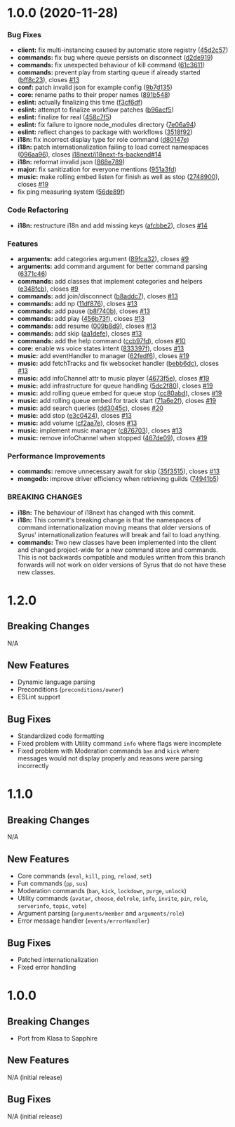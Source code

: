 # 1.0.0 (2020-11-28)


### Bug Fixes

* **client:** fix multi-instancing caused by automatic store registry ([45d2c57](https://github.com/syrus-bot/syrus-bot/commit/45d2c570c305a3c985c79259d7edf68ce6ec2b92))
* **commands:** fix bug where queue persists on disconnect ([d2de919](https://github.com/syrus-bot/syrus-bot/commit/d2de919ad389c743ee2e154fbef8916c1423c3c3))
* **commands:** fix unexpected behaviour of kill command ([61c3611](https://github.com/syrus-bot/syrus-bot/commit/61c36117e5fc127522d588edb5af4b12febadadc))
* **commands:** prevent play from starting queue if already started ([bff8c23](https://github.com/syrus-bot/syrus-bot/commit/bff8c237bb8405ef8ef8954509eb4cfd4ca129b8)), closes [#13](https://github.com/syrus-bot/syrus-bot/issues/13)
* **conf:** patch invalid json for example config ([9b7d135](https://github.com/syrus-bot/syrus-bot/commit/9b7d135562c4f0cfe92673945b86e1a2e2d60982))
* **core:** rename paths to their proper names ([891b548](https://github.com/syrus-bot/syrus-bot/commit/891b548ec131a1add82df59956f903edeaf1ccc2))
* **eslint:** actually finalizing this time ([f3cf6df](https://github.com/syrus-bot/syrus-bot/commit/f3cf6df5f7d119f58e76e27fa05a6bacccff3399))
* **eslint:** attempt to finalize workflow patches ([b96acf5](https://github.com/syrus-bot/syrus-bot/commit/b96acf525a3dd857045fefc8a8aa6e567950b836))
* **eslint:** finalize for real ([458c7f5](https://github.com/syrus-bot/syrus-bot/commit/458c7f579bc28b9c29d4509817ab3001286803b0))
* **eslint:** fix failure to ignore node_modules directory ([7e06a94](https://github.com/syrus-bot/syrus-bot/commit/7e06a94c7f39bd0c4fca7a37f1672ad135f97e3a))
* **eslint:** reflect changes to package with workflows ([3518f92](https://github.com/syrus-bot/syrus-bot/commit/3518f921d1b3416196cbb463b9aa66b12ce0c5ef))
* **i18n:** fix incorrect display type for role command ([d80147e](https://github.com/syrus-bot/syrus-bot/commit/d80147e833a9b0f01c7d5ebfd59be4977ff74fb4))
* **i18n:** patch internationalization failing to load correct namespaces ([096aa96](https://github.com/syrus-bot/syrus-bot/commit/096aa96f93b780265cbdfd3a494e710e1a946791)), closes [i18next/i18next-fs-backend#14](https://github.com/i18next/i18next-fs-backend/issues/14)
* **i18n:** reformat invalid json ([868e789](https://github.com/syrus-bot/syrus-bot/commit/868e78918d565b3cf0dc82d9219806225d491aed))
* **major:** fix sanitization for everyone mentions ([951a3fd](https://github.com/syrus-bot/syrus-bot/commit/951a3fd7237c6c16cd947a999c31d501d4197b78))
* **music:** make rolling embed listen for finish as well as stop ([2748900](https://github.com/syrus-bot/syrus-bot/commit/2748900fd41642006f33df8437d246cab63e2d81)), closes [#19](https://github.com/syrus-bot/syrus-bot/issues/19)
* fix ping measuring system ([56de89f](https://github.com/syrus-bot/syrus-bot/commit/56de89fc9f34f51981c3d8b2923f98e3c839b7dc))


### Code Refactoring

* **i18n:** restructure i18n and add missing keys ([afcbbe2](https://github.com/syrus-bot/syrus-bot/commit/afcbbe2c7edce8d1509472c12d16085cd1bb5cb8)), closes [#14](https://github.com/syrus-bot/syrus-bot/issues/14)


### Features

* **arguments:** add categories argument ([89fca32](https://github.com/syrus-bot/syrus-bot/commit/89fca325170eebff70eaf379916d3c69f45a476d)), closes [#9](https://github.com/syrus-bot/syrus-bot/issues/9)
* **arguments:** add command argument for better command parsing ([6371c46](https://github.com/syrus-bot/syrus-bot/commit/6371c46141390658298e35aae23af317dcbbf353))
* **commands:** add classes that implement categories and helpers ([e348fcb](https://github.com/syrus-bot/syrus-bot/commit/e348fcba7490a336b1946db886948f636338e12a)), closes [#9](https://github.com/syrus-bot/syrus-bot/issues/9)
* **commands:** add join/disconnect ([b8addc7](https://github.com/syrus-bot/syrus-bot/commit/b8addc7cf860e6e22725d5260528a13d7939592b)), closes [#13](https://github.com/syrus-bot/syrus-bot/issues/13)
* **commands:** add np ([11df876](https://github.com/syrus-bot/syrus-bot/commit/11df876056380e8826208a6cba220152660de92d)), closes [#13](https://github.com/syrus-bot/syrus-bot/issues/13)
* **commands:** add pause ([b8f740b](https://github.com/syrus-bot/syrus-bot/commit/b8f740b7af624680bb1a19f6385cd32789bb0df0)), closes [#13](https://github.com/syrus-bot/syrus-bot/issues/13)
* **commands:** add play ([456b73f](https://github.com/syrus-bot/syrus-bot/commit/456b73fd0824395ee71c58886a029e76aeea4f2f)), closes [#13](https://github.com/syrus-bot/syrus-bot/issues/13)
* **commands:** add resume ([009b8d9](https://github.com/syrus-bot/syrus-bot/commit/009b8d9612e8bd2a99f6501f96c5c442de179a83)), closes [#13](https://github.com/syrus-bot/syrus-bot/issues/13)
* **commands:** add skip ([aa1defe](https://github.com/syrus-bot/syrus-bot/commit/aa1defecdb95efb88ea61df98591584a1b645e0d)), closes [#13](https://github.com/syrus-bot/syrus-bot/issues/13)
* **commands:** add the help command ([ccb97fd](https://github.com/syrus-bot/syrus-bot/commit/ccb97fd8c683ee050db98ced19ede9bec093f8a3)), closes [#10](https://github.com/syrus-bot/syrus-bot/issues/10)
* **core:** enable ws voice states intent ([833397f](https://github.com/syrus-bot/syrus-bot/commit/833397f3a97f2a63ed4d0d1be7c81a7eb8fc6af7)), closes [#13](https://github.com/syrus-bot/syrus-bot/issues/13)
* **music:** add eventHandler to manager ([62fedf6](https://github.com/syrus-bot/syrus-bot/commit/62fedf606ab60a60fd681dfafe633810438c0035)), closes [#19](https://github.com/syrus-bot/syrus-bot/issues/19)
* **music:** add fetchTracks and fix websocket handler ([bebb6dc](https://github.com/syrus-bot/syrus-bot/commit/bebb6dc96cd686457867ffed9789714b57c32e10)), closes [#13](https://github.com/syrus-bot/syrus-bot/issues/13)
* **music:** add infoChannel attr to music player ([4673f5e](https://github.com/syrus-bot/syrus-bot/commit/4673f5ed061d1efeafcc3206b47a634ed376bd7d)), closes [#19](https://github.com/syrus-bot/syrus-bot/issues/19)
* **music:** add infrastructure for queue handling ([5dc2f80](https://github.com/syrus-bot/syrus-bot/commit/5dc2f80a30ff62d5bb1071611cc116164a673dd3)), closes [#19](https://github.com/syrus-bot/syrus-bot/issues/19)
* **music:** add rolling queue embed for queue stop ([cc80abd](https://github.com/syrus-bot/syrus-bot/commit/cc80abdd9c6b346de674199fd33a79867a1d1905)), closes [#19](https://github.com/syrus-bot/syrus-bot/issues/19)
* **music:** add rolling queue embed for track start ([71a6e2f](https://github.com/syrus-bot/syrus-bot/commit/71a6e2f83b1926d742428a143f6d2bc29501cc0b)), closes [#19](https://github.com/syrus-bot/syrus-bot/issues/19)
* **music:** add search queries ([dd3045c](https://github.com/syrus-bot/syrus-bot/commit/dd3045c4cd913c7e381bdac32c339edf2d2ca854)), closes [#20](https://github.com/syrus-bot/syrus-bot/issues/20)
* **music:** add stop ([e3c0424](https://github.com/syrus-bot/syrus-bot/commit/e3c042448664d16f43e039b9e920bc5573ef1793)), closes [#13](https://github.com/syrus-bot/syrus-bot/issues/13)
* **music:** add volume ([cf2aa7e](https://github.com/syrus-bot/syrus-bot/commit/cf2aa7ec5ae5868daf401c7fdf66ae72c632f142)), closes [#13](https://github.com/syrus-bot/syrus-bot/issues/13)
* **music:** implement music manager ([c876703](https://github.com/syrus-bot/syrus-bot/commit/c8767031f993d2a652882f5e73d3ddef927134bd)), closes [#13](https://github.com/syrus-bot/syrus-bot/issues/13)
* **music:** remove infoChannel when stopped ([467de09](https://github.com/syrus-bot/syrus-bot/commit/467de09a7b4f93d87b426a248f90a81534004eb7)), closes [#19](https://github.com/syrus-bot/syrus-bot/issues/19)


### Performance Improvements

* **commands:** remove unnecessary await for skip ([35f3515](https://github.com/syrus-bot/syrus-bot/commit/35f3515a308844f2ace71c61ecf2ff52ba2205c1)), closes [#13](https://github.com/syrus-bot/syrus-bot/issues/13)
* **mongodb:** improve driver efficiency when retrieving guilds ([74941b5](https://github.com/syrus-bot/syrus-bot/commit/74941b508e793f36c1e6c8edd501958adec8413d))


### BREAKING CHANGES

* **i18n:** The behaviour of i18next has changed with this commit.
* **i18n:** This commit's breaking change is that the namespaces of command
internationalization moving means that older versions of Syrus' internationalization features will
break and fail to load anything.
* **commands:** Two new classes have been implemented into the client and changed project-wide for
a new command store and commands. This is not backwards compatible and modules written from this
branch forwards will not work on older versions of Syrus that do not have these new classes.

# 1.2.0

## Breaking Changes

N/A

## New Features

- Dynamic language parsing
- Preconditions (`preconditions/owner`)
- ESLint support

## Bug Fixes

- Standardized code formatting
- Fixed problem with Utility command `info` where flags were incomplete
- Fixed problem with Moderation commands `ban` and `kick` where messages
would not display properly and reasons were parsing incorrectly

# 1.1.0

## Breaking Changes

N/A

## New Features

- Core commands (`eval`, `kill`, `ping`, `reload`, `set`)
- Fun commands (`pp`, `sus`)
- Moderation commands (`ban`, `kick`, `lockdown`, `purge`, `unlock`)
- Utility commands (`avatar`, `choose`, `delrole`, `info`, `invite`, `pin`,
`role`, `serverinfo`, `topic`, `vote`)
- Argument parsing (`arguments/member` and `arguments/role`)
- Error message handler (`events/errorHandler`)

## Bug Fixes

- Patched internationalization
- Fixed error handling

# 1.0.0

## Breaking Changes

- Port from Klasa to Sapphire

## New Features

N/A (initial release)

## Bug Fixes

N/A (initial release)
